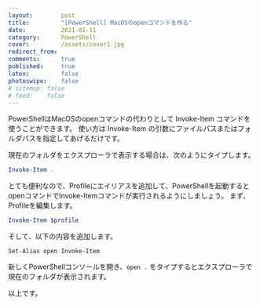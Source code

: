 ```yaml
---
layout:        post
title:         "[PowerShell] MacOSのopenコマンドを作る"
date:          2021-01-11
category:      PowerShell
cover:         /assets/cover1.jpg
redirect_from:
comments:      true
published:     true
latex:         false
photoswipe:    false
# sitemap: false
# feed:    false
---
```


PowerShellはMacOSのopenコマンドの代わりとして Invoke-Item コマンドを使うことができます。
使い方は Invoke-Item の引数にファイルパスまたはフォルダパスを指定してあげるだけです。

現在のフォルダをエクスプローラで表示する場合は、次のようにタイプします。

```powershell
Invoke-Item .
```

とても便利なので、Profileにエイリアスを追加して、PowerShellを起動するとopenコマンドでInvoke-Itemコマンドが実行されるようにしましょう。
まず、Profileを編集します。

```powershell
Invoke-Item $profile
```

そして、以下の内容を追加します。

```
Set-Alias open Invoke-Item
```

新しくPowerShellコンソールを開き、`open .` をタイプするとエクスプローラで現在のフォルダが表示されます。

以上です。

